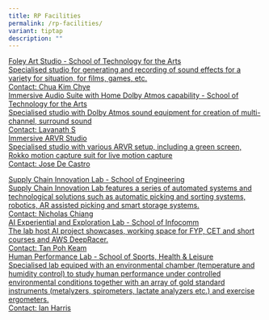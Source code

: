 ```yaml
---
title: RP Facilities
permalink: /rp-facilities/
variant: tiptap
description: ""
---
```

<p></p>
<div class="isomer-card-grid"><a rel="noopener noreferrer nofollow" href="Mailto:chua_kim_chye@rp.edu.sg" class="isomer-card"><div class="isomer-card-body"><div class="isomer-card-title">Foley Art Studio - School of Technology for the Arts</div><div class="isomer-card-description">Specialised studio for generating and recording of sound effects for a variety for situation, for films, games, etc.</div><div class="isomer-card-link">Contact: Chua Kim Chye</div></div></a>
<a rel="noopener noreferrer nofollow" href="Mailto:lavanath_s@rp.edu.sg" class="isomer-card">
<div class="isomer-card-body">
<div class="isomer-card-title">Immersive Audio Suite with Home Dolby Atmos capability - School of Technology
for the Arts</div>
<div class="isomer-card-description">Specialised studio with Dolby Atmos sound equipment for creation of multi-channel,
surround sound</div>
<div class="isomer-card-link">Contact: Lavanath S</div>
</div>
</a><a rel="noopener noreferrer nofollow" href="Mailto:jose_de_castro@rp.edu.sg" class="isomer-card"><div class="isomer-card-body"><div class="isomer-card-title">Immersive ARVR Studio</div><div class="isomer-card-description">Specialised studio with various ARVR setup, including a green screen, Rokko motion capture suit for live motion capture</div><div class="isomer-card-link">Contact: Jose De Castro</div></div></a>
</div>
<p></p>
<div class="isomer-card-grid"><a rel="noopener noreferrer nofollow" href="Mailto:nicholas_chiang@rp.edu.sg" class="isomer-card"><div class="isomer-card-body"><div class="isomer-card-title">Supply Chain Innovation Lab - School of Engineering</div><div class="isomer-card-description">Supply Chain Innovation Lab features a series of automated systems and technological solutions such as automatic picking and sorting systems, robotics, AR assisted picking and smart storage systems.</div><div class="isomer-card-link">Contact: Nicholas Chiang</div></div></a>
<a rel="noopener noreferrer nofollow" href="Mailto:tan_poh_keam@RP.EDU.SG" class="isomer-card">
<div class="isomer-card-body">
<div class="isomer-card-title">AI Experiential and Exploration Lab - School of Infocomm</div>
<div class="isomer-card-description">The lab host AI project showcases, working space for FYP, CET and short
courses and AWS DeepRacer.</div>
<div class="isomer-card-link">Contact: Tan Poh Keam</div>
</div>
</a><a rel="noopener noreferrer nofollow" href="Mailto:ian_harris_sujae@rp.edu.sg" class="isomer-card"><div class="isomer-card-body"><div class="isomer-card-title">Human Performance Lab - School of Sports, Health &amp; Leisure</div><div class="isomer-card-description">Specialised lab equiped with an environmental chamber (temperature and humidity control) to study human performance under controlled environmental conditions together with an array of gold standard instruments (metalyzers, spirometers, lactate analyzers etc.) and exercise ergometers.</div><div class="isomer-card-link">Contact: Ian Harris</div></div></a>
</div>
<p></p>